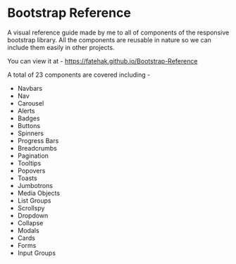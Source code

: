 # Bootstrap Reference
A visual reference guide made by me to all of components of the responsive bootstrap library. All the components are reusable in nature so we can include them easily in other projects.

You can view it at - https://fatehak.github.io/Bootstrap-Reference

A total of 23 components are covered including - 

  * Navbars
  * Nav
  * Carousel
  * Alerts
  * Badges
  * Buttons
  * Spinners
  * Progress Bars
  * Breadcrumbs
  * Pagination
  * Tooltips
  * Popovers
  * Toasts
  * Jumbotrons
  * Media Objects
  * List Groups
  * Scrollspy
  * Dropdown
  * Collapse
  * Modals
  * Cards
  * Forms
  * Input Groups
